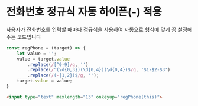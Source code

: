 # 전화번호 정규식 자동 하이픈(-) 적용
사용자가 전화번호를 입력할 때마다 정규식을 사용하여 자동으로 형식에 맞게 끔 설정해주는 코드입니다

```javascript
const regPhone = (target) => {
    let value = '';
    value = target.value
        .replace(/[^0-9]/g, '')
        .replace(/^(\d{0,3})(\d{0,4})(\d{0,4})$/g, '$1-$2-$3')
        .replace(/(-{1,2})$/g, '');
    target.value = value;
}
```

```html
<input type="text" maxlength="13" onkeyup="regPhone(this)">
```

<Comment />